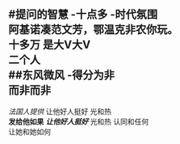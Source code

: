 #提问的智慧
-十点多
-时代氛围  
  阿基诺凑范文芳，鄂温克非农你玩。  
  十多万
  是大V大V  
  二个人  
##东风微风
-得分为非  
而非而非  
---
*法国人提供*
让他好人挺好
光和热  
**发给他如果**
***让他好人挺好***
光和热
认同和任何  
让她和她如何
